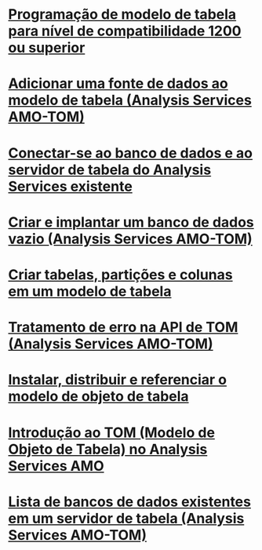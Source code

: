 # [Programação de modelo de tabela para nível de compatibilidade 1200 ou superior](tabular-model-programming-for-compatibility-level-1200.md)

# [Adicionar uma fonte de dados ao modelo de tabela (Analysis Services AMO-TOM)](add-a-data-source-to-tabular-model-analysis-services-amo-tom.md)
# [Conectar-se ao banco de dados e ao servidor de tabela do Analysis Services existente](connect-to-existing-analysis-services-tabular-server-and-database.md)
# [Criar e implantar um banco de dados vazio (Analysis Services AMO-TOM)](create-and-deploy-an-empty-database-analysis-services-amo-tom.md)
# [Criar tabelas, partições e colunas em um modelo de tabela](create-tables-partitions-and-columns-in-a-tabular-model.md)
# [Tratamento de erro na API de TOM (Analysis Services AMO-TOM)](handling-errors-in-the-tom-api-analysis-services-amo-tom.md)
# [Instalar, distribuir e referenciar o modelo de objeto de tabela](install-distribute-and-reference-the-tabular-object-model.md)
# [Introdução ao TOM (Modelo de Objeto de Tabela) no Analysis Services AMO](introduction-to-the-tabular-object-model-tom-in-analysis-services-amo.md)
# [Lista de bancos de dados existentes em um servidor de tabela (Analysis Services AMO-TOM)](list-existing-databases-on-a-tabular-server-analysis-services-amo-tom.md)
